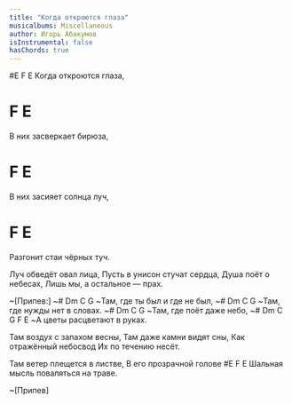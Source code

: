 ```yaml
---
title: "Когда откроются глаза"
musicalbums: Miscellaneous
author: Игорь Абакумов
isInstrumental: false
hasChords: true
---
```


#E         F         E
Когда откроются глаза,
#             F        E
В них засверкает бирюза,
#          F           E
В них засияет солнца луч,
#           F          E
Разгонит стаи чёрных туч.

Луч обведёт овал лица,
Пусть в унисон стучат сердца,
Душа поёт о небесах,
Лишь мы, а остальное — прах.

~[Припев:]
~# Dm          C         G
~Там, где ты был и где не был,
~# Dm          C           G
~Там, где нужды нет в словах.
~# Dm        C        G
~Там, где поёт даже небо,
~#      Dm       C        G  F E
~А цветы расцветают в руках.

Там воздух с запахом весны,
Там даже камни видят сны,
Как отражённый небосвод
Их по течению несёт.

Там ветер плещется в листве,
В его прозрачной голове
#E        F                      E
Шальная мысль поваляться на траве.

~[Припев]

